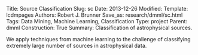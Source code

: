 Title: Source Classification
Slug: sc
Date: 2013-12-26
Modified: 
Template: lcdmpages
Authors: Robert J. Brunner
Save_as: research/dmml/sc.html
Tags: Data Mining, Machine Learning, Classification
Type: project
Parent: dmml
Construction: True
Summary: Classification of astrophysical sources.

We apply techniques from machine learning to the challenge of
classifying extremely large number of sources in astrophysical data.
